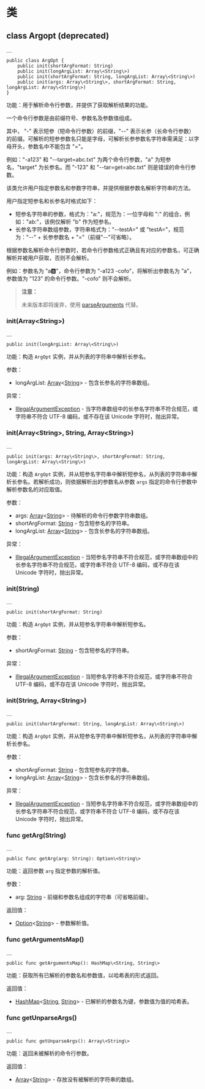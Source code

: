   
# 类

## class Argopt \(deprecated\)
    
    __
    
    public class ArgOpt {
        public init(shortArgFormat: String)
        public init(longArgList: Array\<String\>)
        public init(shortArgFormat: String, longArgList: Array\<String\>)
        public init(args: Array\<String\>, shortArgFormat: String, longArgList: Array\<String\>)
    }
    
功能：用于解析命令行参数，并提供了获取解析结果的功能。

一个命令行参数是由前缀符号、参数名及参数值组成。

其中， "-" 表示短参（短命令行参数）的前缀，"--" 表示长参（长命令行参数）的前缀。可解析的短参参数名只能是字母，可解析长参参数名字符串需满足：以字母开头，参数名中不能包含 "="。

例如："-a123" 和 "--target=abc.txt" 为两个命令行参数，"a" 为短参名，"target" 为长参名。而 "-123" 和 "--tar=get=abc.txt" 则是错误的命令行参数。

该类允许用户指定参数名和参数字符串，并提供根据参数名解析字符串的方法。

用户指定短参名和长参名时格式如下：

  * 短参名字符串的参数，格式为："a:"，规范为：一位字母和 ":" 的组合，例如："ab:"，该例仅解析 "b" 作为短参名。
  * 长参名字符串数组参数，字符串格式为："--testA=" 或 "testA="，规范为："--" + 长参参数名 + "="（前缀"--"可省略）。

根据参数名解析命令行参数时，若命令行参数格式正确且有对应的参数名，可正确解析并被用户获取，否则不会解析。

例如：参数名为 "a:b:"，命令行参数为 "-a123 -cofo"，将解析出参数名为 "a"，参数值为 "123" 的命令行参数。"-cofo" 则不会解析。

> **注意：**
> 
> 未来版本即将废弃，使用 [parseArguments](https://docs.cangjie-lang.cn/docs/1.0.1/libs/std/argopt/argopt_package_api/argopt_package_function.html#func-parseargumentsarraystring-arrayargumentspec) 代替。

### init\(Array\<String\>\)
    
    __
    
    public init(longArgList: Array\<String\>)
    
功能：构造 `ArgOpt` 实例，并从列表的字符串中解析长参名。

参数：

  * longArgList: [Array](https://docs.cangjie-lang.cn/docs/1.0.1/libs/std/core/core_package_api/core_package_structs.html#struct-arrayt)<[String](https://docs.cangjie-lang.cn/docs/1.0.1/libs/std/core/core_package_api/core_package_structs.html#struct-string)> \- 包含长参名的字符串数组。

异常：

  * [IllegalArgumentException](https://docs.cangjie-lang.cn/docs/1.0.1/libs/std/core/core_package_api/core_package_exceptions.html#class-illegalargumentexception) \- 当字符串数组中的长参名字符串不符合规范，或字符串不符合 UTF-8 编码，或不存在该 Unicode 字符时，抛出异常。

### init\(Array\<String\>, String, Array\<String\>\)
    
    __
    
    public init(args: Array\<String\>, shortArgFormat: String, longArgList: Array\<String\>)
    
功能：构造 `ArgOpt` 实例，并从短参名字符串中解析短参名，从列表的字符串中解析长参名。若解析成功，则依据解析出的参数名从参数 `args` 指定的命令行参数中解析参数名的对应取值。

参数：

  * args: [Array](https://docs.cangjie-lang.cn/docs/1.0.1/libs/std/core/core_package_api/core_package_structs.html#struct-arrayt)<[String](https://docs.cangjie-lang.cn/docs/1.0.1/libs/std/core/core_package_api/core_package_structs.html#struct-string)> \- 待解析的命令行参数字符串数组。
  * shortArgFormat: [String](https://docs.cangjie-lang.cn/docs/1.0.1/libs/std/core/core_package_api/core_package_structs.html#struct-string) \- 包含短参名的字符串。
  * longArgList: [Array](https://docs.cangjie-lang.cn/docs/1.0.1/libs/std/core/core_package_api/core_package_structs.html#struct-arrayt)<[String](https://docs.cangjie-lang.cn/docs/1.0.1/libs/std/core/core_package_api/core_package_structs.html#struct-string)> \- 包含长参名的字符串数组。

异常：

  * [IllegalArgumentException](https://docs.cangjie-lang.cn/docs/1.0.1/libs/std/core/core_package_api/core_package_exceptions.html#class-illegalargumentexception) \- 当短参名字符串不符合规范，或字符串数组中的长参名字符串不符合规范，或字符串不符合 UTF-8 编码，或不存在该 Unicode 字符时，抛出异常。

### init\(String\)
    
    __
    
    public init(shortArgFormat: String)
    
功能：构造 `ArgOpt` 实例，并从短参名字符串中解析短参名。

参数：

  * shortArgFormat: [String](https://docs.cangjie-lang.cn/docs/1.0.1/libs/std/core/core_package_api/core_package_structs.html#struct-string) \- 包含短参名的字符串。

异常：

  * [IllegalArgumentException](https://docs.cangjie-lang.cn/docs/1.0.1/libs/std/core/core_package_api/core_package_exceptions.html#class-illegalargumentexception) \- 当短参名字符串不符合规范，或字符串不符合 UTF-8 编码，或不存在该 Unicode 字符时，抛出异常。

### init\(String, Array\<String\>\)
    
    __
    
    public init(shortArgFormat: String, longArgList: Array\<String\>)
    
功能：构造 `ArgOpt` 实例，并从短参名字符串中解析短参名，从列表的字符串中解析长参名。

参数：

  * shortArgFormat: [String](https://docs.cangjie-lang.cn/docs/1.0.1/libs/std/core/core_package_api/core_package_structs.html#struct-string) \- 包含短参名的字符串。
  * longArgList: [Array](https://docs.cangjie-lang.cn/docs/1.0.1/libs/std/core/core_package_api/core_package_structs.html#struct-arrayt)<[String](https://docs.cangjie-lang.cn/docs/1.0.1/libs/std/core/core_package_api/core_package_structs.html#struct-string)> \- 包含长参名的字符串数组。

异常：

  * [IllegalArgumentException](https://docs.cangjie-lang.cn/docs/1.0.1/libs/std/core/core_package_api/core_package_exceptions.html#class-illegalargumentexception) \- 当短参名字符串不符合规范，或字符串数组中的长参名字符串不符合规范，或字符串不符合 UTF-8 编码，或不存在该 Unicode 字符时，抛出异常。

### func getArg\(String\)
    
    __
    
    public func getArg(arg: String): Option\<String\>
    
功能：返回参数 `arg` 指定参数的解析值。

参数：

  * arg: [String](https://docs.cangjie-lang.cn/docs/1.0.1/libs/std/core/core_package_api/core_package_structs.html#struct-string) \- 前缀和参数名组成的字符串（可省略前缀）。

返回值：

  * [Option](https://docs.cangjie-lang.cn/docs/1.0.1/libs/std/core/core_package_api/core_package_enums.html#enum-optiont)<[String](https://docs.cangjie-lang.cn/docs/1.0.1/libs/std/core/core_package_api/core_package_structs.html#struct-string)> \- 参数解析值。

### func getArgumentsMap\(\)
    
    __
    
    public func getArgumentsMap(): HashMap\<String, String\>
    
功能：获取所有已解析的参数名和参数值，以哈希表的形式返回。

返回值：

  * [HashMap](https://docs.cangjie-lang.cn/docs/1.0.1/libs/std/collection/collection_package_api/collection_package_class.html#class-hashmapk-v)<[String](https://docs.cangjie-lang.cn/docs/1.0.1/libs/std/core/core_package_api/core_package_structs.html#struct-string), [String](https://docs.cangjie-lang.cn/docs/1.0.1/libs/std/core/core_package_api/core_package_structs.html#struct-string)> \- 已解析的参数名为键，参数值为值的哈希表。

### func getUnparseArgs\(\)
    
    __
    
    public func getUnparseArgs(): Array\<String\>
    
功能：返回未被解析的命令行参数。

返回值：

  * [Array](https://docs.cangjie-lang.cn/docs/1.0.1/libs/std/core/core_package_api/core_package_structs.html#struct-arrayt)<[String](https://docs.cangjie-lang.cn/docs/1.0.1/libs/std/core/core_package_api/core_package_structs.html#struct-string)> \- 存放没有被解析的字符串的数组。